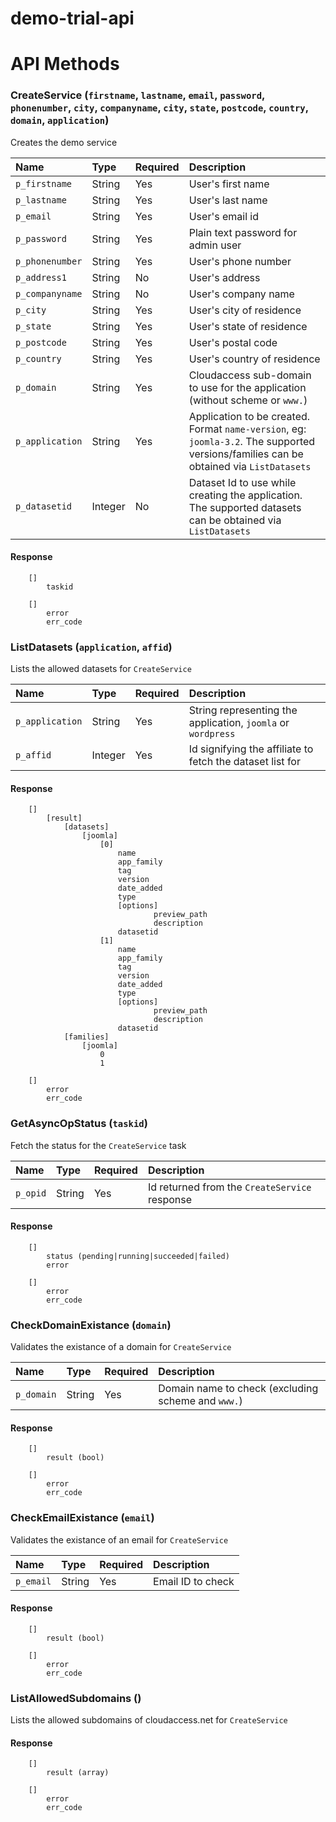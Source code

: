 # demo-trial-api #

API Methods
==============

### CreateService (`firstname`, `lastname`, `email`, `password`, `phonenumber`, `city`, `companyname`, `city`, `state`, `postcode`, `country`, `domain`, `application`) ###
Creates the demo service 

 Name                | Type               | Required | Description
:--------------------|:-------------------|:---------|:-------------
 `p_firstname`       | String             | Yes      | User's first name
 `p_lastname`        | String             | Yes      | User's last name
 `p_email`           | String             | Yes      | User's email id
 `p_password`        | String             | Yes      | Plain text password for admin user
 `p_phonenumber`     | String             | Yes      | User's phone number
 `p_address1`        | String             | No       | User's address
 `p_companyname`     | String             | No       | User's company name
 `p_city`            | String             | Yes      | User's city of residence
 `p_state`           | String             | Yes      | User's state of residence
 `p_postcode`        | String             | Yes      | User's postal code
 `p_country`         | String             | Yes      | User's country of residence
 `p_domain`          | String             | Yes      | Cloudaccess sub-domain to use for the application (without scheme or `www.`)
 `p_application`     | String             | Yes      | Application to be created. Format `name-version`, eg: `joomla-3.2`. The supported versions/families can be obtained via `ListDatasets`
 `p_datasetid`       | Integer            | No       | Dataset Id to use while creating the application. The supported datasets can be obtained via `ListDatasets`
 
#### Response ####
```
    []
    	taskid
```
```
    []
		error
		err_code
```


### ListDatasets (`application`, `affid`) ###
Lists the allowed datasets for `CreateService`

 Name             | Type               | Required | Description  
:-----------------|:-------------------|:---------|:--------------
 `p_application`  | String             | Yes      | String representing the application, `joomla` or `wordpress`
 `p_affid`        | Integer            | Yes      | Id signifying the affiliate to fetch the dataset list for

#### Response ####
```
	[]
		[result]
			[datasets]
				[joomla]
					[0]
						name
						app_family
						tag
						version
						date_added
						type
						[options]
                                preview_path
                                description
                        datasetid
					[1]
						name
						app_family
						tag
						version
						date_added
						type
						[options]
                                preview_path
                                description
                        datasetid
			[families]
				[joomla]
					0
					1
```
```
	[]
		error
		err_code
```
### GetAsyncOpStatus (`taskid`) ###
Fetch the status for the `CreateService` task

 Name             | Type               | Required | Description  
:-----------------|:-------------------|:---------|:--------------
 `p_opid`         | String             | Yes      | Id returned from the `CreateService` response

#### Response ####
```
    []
		status (pending|running|succeeded|failed)
		error
```
```
    []
		error
		err_code
```


### CheckDomainExistance (`domain`) ###
Validates the existance of a domain for `CreateService`

 Name             | Type               | Required | Description  
:-----------------|:-------------------|:---------|:--------------
 `p_domain`       | String             | Yes      | Domain name to check (excluding scheme and `www.`)

#### Response ####
```
    []
		result (bool)
```
```
	[]
		error
		err_code
```

### CheckEmailExistance (`email`) ###
Validates the existance of an email for `CreateService`

 Name             | Type               | Required | Description  
:-----------------|:-------------------|:---------|:--------------
 `p_email`        | String             | Yes      | Email ID to check

#### Response ####
```
    []
		result (bool)
```
```
	[]
		error
		err_code
```

### ListAllowedSubdomains () ###
Lists the allowed subdomains of cloudaccess.net for `CreateService`

#### Response ####
```
    []
		result (array)
```
```
	[]
		error
		err_code
```
